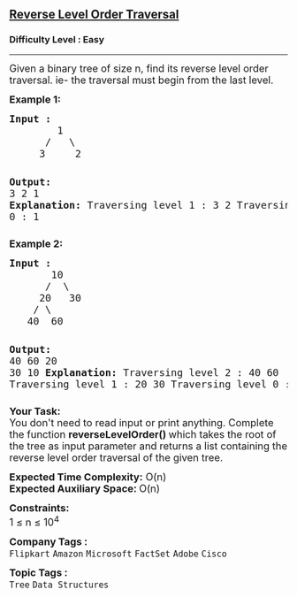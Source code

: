 <h2><a href="https://www.geeksforgeeks.org/problems/reverse-level-order-traversal/1?timeMachineDate=2024-05-07">Reverse Level Order Traversal</a></h2><h3>Difficulty Level : Easy</h3><hr><div class="problems_problem_content__Xm_eO"><p><span style="font-size: 18px;">Given a binary tree of size n, find its reverse level order traversal. ie- the traversal must begin from the last level. </span></p>
<p><span style="font-size: 18px;"><strong>Example 1:</strong></span></p>
<pre><span style="font-size: 18px;"><strong>Input :</strong>
        1
      /   \
     3     2</span>

<span style="font-size: 18px;"><strong>Output:</strong> <br>3 2 1
<strong>Explanation:</strong>
Traversing level 1 : 3 2
Traversing level 0 : 1</span></pre>
<p><span style="font-size: 18px;"><strong>Example 2:</strong></span></p>
<pre><span style="font-size: 18px;"><strong>Input :</strong>
       10
      /  \
     20   30
    / \ 
   40  60</span>

<span style="font-size: 18px;"><strong>Output: <br></strong>40 60 20 30 10
<strong>Explanation:</strong>
Traversing level 2 : 40 60
Traversing level 1 : 20 30
Traversing level 0 : 10</span></pre>
<p><span style="font-size: 18px;"><strong>Your Task:&nbsp; </strong><br>You don't need to read input or print anything. Complete the function <strong>reverseLevelOrder() </strong>which takes the root of the tree as input parameter and returns a list containing the reverse level order traversal of the given tree.</span></p>
<p><span style="font-size: 18px;"><strong>Expected Time Complexity:</strong> O(n)<br><strong>Expected Auxiliary Space: </strong>O(n)</span></p>
<p><span style="font-size: 18px;"><strong>Constraints:</strong><br>1 ≤ n ≤ 10<sup>4</sup></span></p></div><p><span style=font-size:18px><strong>Company Tags : </strong><br><code>Flipkart</code>&nbsp;<code>Amazon</code>&nbsp;<code>Microsoft</code>&nbsp;<code>FactSet</code>&nbsp;<code>Adobe</code>&nbsp;<code>Cisco</code>&nbsp;<br><p><span style=font-size:18px><strong>Topic Tags : </strong><br><code>Tree</code>&nbsp;<code>Data Structures</code>&nbsp;